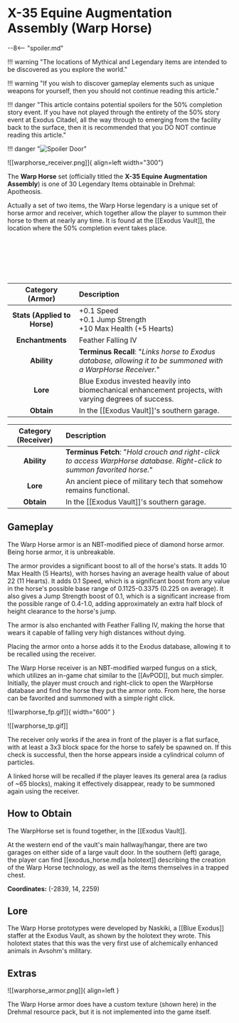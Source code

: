 # X-35 Equine Augmentation Assembly (Warp Horse)

--8<-- "spoiler.md"

!!! warning "The locations of Mythical and Legendary items are intended to be discovered as you explore the world."

!!! warning "If you wish to discover gameplay elements such as unique weapons for yourself, then you should not continue reading this article."

!!! danger "This article contains potential spoilers for the 50% completion story event. If you have not played through the entirety of the 50% story event at Exodus Citadel, all the way through to emerging from the facility back to the surface, then it is recommended that you DO NOT continue reading this article."

!!! danger "![Spoiler Door](/assets/img/spoiler_door.png)"

![[warphorse_receiver.png]]{ align=left width="300"}

The **Warp Horse** set (officially titled the **X-35 Equine Augmentation Assembly**) is one of 30 Legendary Items obtainable in Drehmal: Apotheosis.

Actually a set of two items, the Warp Horse legendary is a unique set of horse armor and receiver, which together allow the player to summon their horse to them at nearly any time. It is found at the [[Exodus Vault]], the location where the 50% completion event takes place.

<br> <br> <br> <br> <br>

| Category (Armor) | Description |
|:--------------------------------:|:-----------------------------------------------------------------------------------------------------------------------------------------------------------------------------|
| **Stats (Applied to Horse)**  | +0.1 Speed <br> +0.1 Jump Strength <br> +10 Max Health (+5 Hearts) |
| **Enchantments**              | Feather Falling IV |
| **Ability**                   | **Terminus Recall**: "*Links horse to Exodus database, allowing it to be summoned with a WarpHorse Receiver.*" |
| **Lore**                      | Blue Exodus invested heavily into biomechanical enhancement projects, with varying degrees of success. |
| **Obtain**                    | In the [[Exodus Vault]]'s southern garage.  |

| Category (Receiver) | Description |
|:--------------------------------:|:-----------------------------------------------------------------------------------------------------------------------------------------------------------------------------|
| **Ability**                   | **Terminus Fetch**: "*Hold crouch and right-click to access WarpHorse database. Right-click to summon favorited horse.*" |
| **Lore**                      | An ancient piece of military tech that somehow remains functional. |
| **Obtain**                    | In the [[Exodus Vault]]'s southern garage.  |

## Gameplay
The Warp Horse armor is an NBT-modified piece of diamond horse armor. Being horse armor, it is unbreakable.

The armor provides a significant boost to all of the horse's stats. It adds 10 Max Health (5 Hearts), with horses having an average health value of about 22 (11 Hearts). It adds 0.1 Speed, which is a significant boost from any value in the horse's possible base range of 0.1125-0.3375 (0.225 on average). It also gives a Jump Strength boost of 0.1, which is a significant increase from the possible range of 0.4-1.0, adding approximately an extra half block of height clearance to the horse's jump. 

The armor is also enchanted with Feather Falling IV, making the horse that wears it capable of falling very high distances without dying.

Placing the armor onto a horse adds it to the Exodus database, allowing it to be recalled using the receiver.

The Warp Horse receiver is an NBT-modified warped fungus on a stick, which utilizes an in-game chat similar to the [[AvPOD]], but much simpler. Initially, the player must crouch and right-click to open the WarpHorse database and find the horse they put the armor onto. From here, the horse can be favorited and summoned with a simple right click.

![[warphorse_fp.gif]]{ width="600" }

![[warphorse_tp.gif]]

The receiver only works if the area in front of the player is a flat surface, with at least a 3x3 block space for the horse to safely be spawned on. If this check is successful, then the horse appears inside a cylindrical column of particles.

A linked horse will be recalled if the player leaves its general area (a radius of ~65 blocks), making it effectively disappear, ready to be summoned again using the receiver.

## How to Obtain
The WarpHorse set is found together, in the [[Exodus Vault]]. 

At the western end of the vault's main hallway/hangar, there are two garages on either side of a large vault door. In the southern (left) garage, the player can find [[exodus_horse.md|a holotext]] describing the creation of the Warp Horse technology, as well as the items themselves in a trapped chest.

**Coordinates:** (-2839, 14, 2259)

## Lore
The Warp Horse prototypes were developed by Naskiki, a [[Blue Exodus]] staffer at the Exodus Vault, as shown by the holotext they wrote. This holotext states that this was the very first use of alchemically enhanced animals in Avsohm's military.

## Extras
![[warphorse_armor.png]]{ align=left }

The Warp Horse armor does have a custom texture (shown here) in the Drehmal resource pack, but it is not implemented into the game itself.
<br> <br> <br> <br> <br>